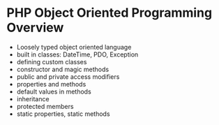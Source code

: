 PHP Object Oriented Programming Overview
===

* Loosely typed object oriented language
* built in classes: DateTime, PDO, Exception
* defining custom classes
* constructor and magic methods
* public and private access modifiers
* properties and methods
* default values in methods
* inheritance
* protected members
* static properties, static methods
